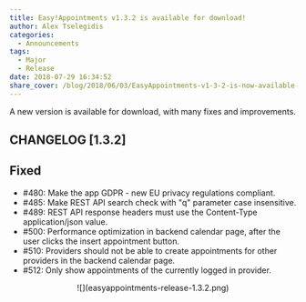 ```yaml
---
title: Easy!Appointments v1.3.2 is available for download!
author: Alex Tselegidis
categories:
  - Announcements
tags:
  - Major
  - Release
date: 2018-07-29 16:34:52
share_cover: /blog/2018/06/03/EasyAppointments-v1-3-2-is-now-available-for-download/easyappointments-release-1.3.2.png
---
```


A new version is available for download, with many fixes and improvements. 

## CHANGELOG [1.3.2]

## Fixed

- #480: Make the app GDPR - new EU privacy regulations compliant.
- #485: Make REST API search check with "q" parameter case insensitive. 
- #489: REST API response headers must use the Content-Type application/json value.
- #500: Performance optimization in backend calendar page, after the user clicks the insert appointment button.
- #510: Providers should not be able to create appointments for other providers in the backend calendar page.
- #512: Only show appointments of the currently logged in provider.


<center>
![](easyappointments-release-1.3.2.png)
</center> 